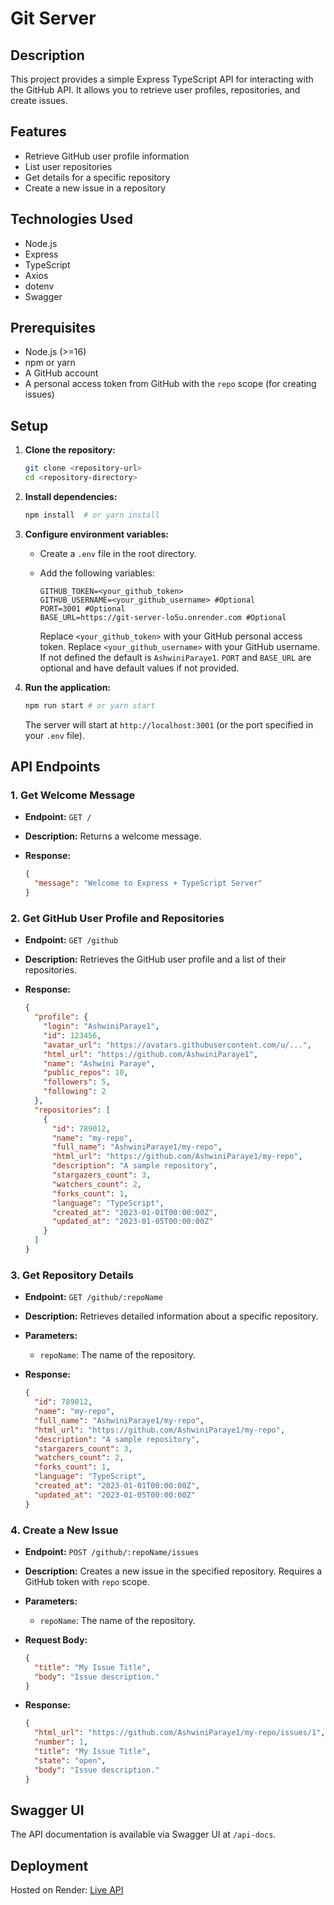 # Git Server

## Description

This project provides a simple Express TypeScript API for interacting with the GitHub API. It allows you to retrieve user profiles, repositories, and create issues.

## Features

- Retrieve GitHub user profile information
- List user repositories
- Get details for a specific repository
- Create a new issue in a repository

## Technologies Used

- Node.js
- Express
- TypeScript
- Axios
- dotenv
- Swagger

## Prerequisites

- Node.js (>=16)
- npm or yarn
- A GitHub account
- A personal access token from GitHub with the `repo` scope (for creating issues)

## Setup

1.  **Clone the repository:**

    ```bash
    git clone <repository-url>
    cd <repository-directory>
    ```

2.  **Install dependencies:**

    ```bash
    npm install  # or yarn install
    ```

3.  **Configure environment variables:**

    - Create a `.env` file in the root directory.
    - Add the following variables:

      ```
      GITHUB_TOKEN=<your_github_token>
      GITHUB_USERNAME=<your_github_username> #Optional
      PORT=3001 #Optional
      BASE_URL=https://git-server-lo5u.onrender.com #Optional
      ```

      Replace `<your_github_token>` with your GitHub personal access token.
      Replace `<your_github_username>` with your GitHub username. If not defined the default is `AshwiniParaye1`.
      `PORT` and `BASE_URL` are optional and have default values if not provided.

4.  **Run the application:**

    ```bash
    npm run start # or yarn start
    ```

    The server will start at `http://localhost:3001` (or the port specified in your `.env` file).

## API Endpoints

### 1. Get Welcome Message

- **Endpoint:** `GET /`
- **Description:** Returns a welcome message.
- **Response:**

  ```json
  {
    "message": "Welcome to Express + TypeScript Server"
  }
  ```

### 2. Get GitHub User Profile and Repositories

- **Endpoint:** `GET /github`
- **Description:** Retrieves the GitHub user profile and a list of their repositories.
- **Response:**

  ```json
  {
    "profile": {
      "login": "AshwiniParaye1",
      "id": 123456,
      "avatar_url": "https://avatars.githubusercontent.com/u/...",
      "html_url": "https://github.com/AshwiniParaye1",
      "name": "Ashwini Paraye",
      "public_repos": 10,
      "followers": 5,
      "following": 2
    },
    "repositories": [
      {
        "id": 789012,
        "name": "my-repo",
        "full_name": "AshwiniParaye1/my-repo",
        "html_url": "https://github.com/AshwiniParaye1/my-repo",
        "description": "A sample repository",
        "stargazers_count": 3,
        "watchers_count": 2,
        "forks_count": 1,
        "language": "TypeScript",
        "created_at": "2023-01-01T00:00:00Z",
        "updated_at": "2023-01-05T00:00:00Z"
      }
    ]
  }
  ```

### 3. Get Repository Details

- **Endpoint:** `GET /github/:repoName`
- **Description:** Retrieves detailed information about a specific repository.
- **Parameters:**
  - `repoName`: The name of the repository.
- **Response:**

  ```json
  {
    "id": 789012,
    "name": "my-repo",
    "full_name": "AshwiniParaye1/my-repo",
    "html_url": "https://github.com/AshwiniParaye1/my-repo",
    "description": "A sample repository",
    "stargazers_count": 3,
    "watchers_count": 2,
    "forks_count": 1,
    "language": "TypeScript",
    "created_at": "2023-01-01T00:00:00Z",
    "updated_at": "2023-01-05T00:00:00Z"
  }
  ```

### 4. Create a New Issue

- **Endpoint:** `POST /github/:repoName/issues`
- **Description:** Creates a new issue in the specified repository. Requires a GitHub token with `repo` scope.
- **Parameters:**
  - `repoName`: The name of the repository.
- **Request Body:**

  ```json
  {
    "title": "My Issue Title",
    "body": "Issue description."
  }
  ```

- **Response:**

  ```json
  {
    "html_url": "https://github.com/AshwiniParaye1/my-repo/issues/1",
    "number": 1,
    "title": "My Issue Title",
    "state": "open",
    "body": "Issue description."
  }
  ```

## Swagger UI

The API documentation is available via Swagger UI at `/api-docs`.

## Deployment

Hosted on Render: [Live API](https://git-server-lo5u.onrender.com/)
